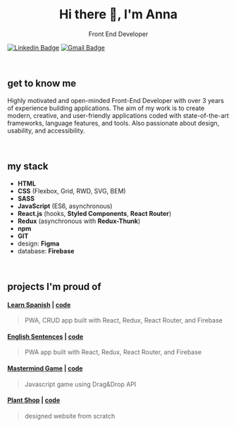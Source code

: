 <div align="center">
  <h1> Hi there 👋, I'm Anna</h1>
  <p>Front End Developer</p>
</div>

[![Linkedin Badge](https://img.shields.io/badge/-LinkedIn-blue?style=flat-square&logo=Linkedin&logoColor=white&link=https://www.linkedin.com/in/anna-kotowicz-53692319b/)](https://www.linkedin.com/in/anna-kotowicz-53692319b/)
[![Gmail Badge](https://img.shields.io/badge/-Gmail-c14438?style=flat-square&logo=Gmail&logoColor=white&link=mailto:anna.julia.kotowicz@gmail.com)](mailto:anna.julia.kotowicz@gmail.com)

<br />

## get to know me

Highly motivated and open-minded Front-End Developer with over 3 years of experience building applications. The aim of my work is to create modern, creative, and user-friendly applications coded with state-of-the-art frameworks, language features, and tools. Also passionate about design, usability, and accessibility.
 
<br />

## my stack

- __HTML__
- __CSS__ (Flexbox, Grid, RWD, SVG, BEM)
- __SASS__
- __JavaScript__ (ES6, asynchronous)
- __React.js__ (hooks, __Styled Components__, __React Router__)
- __Redux__ (asynchronous with __Redux-Thunk__)
- __npm__
- __GIT__
- design: __Figma__
- database: __Firebase__

 <br />

## projects I'm proud of

#### [Learn Spanish](https://learn-spanish.web.app/) | [code](https://github.com/kodowicz/learn-spanish) 
> PWA, CRUD app built with React, Redux, React Router, and Firebase

#### [English Sentences](https://english-sentences.web.app/) | [code](https://github.com/kodowicz/sentences) 
> PWA app built with React, Redux, React Router, and Firebase

#### [Mastermind Game](https://kodowicz.github.io/mastermind/) | [code](https://github.com/kodowicz/mastermind) 
> Javascript game using Drag&Drop API

#### [Plant Shop](https://kodowicz.github.io/plant-shop/) | [code](https://github.com/kodowicz/plant-shop) 
> designed website from scratch

